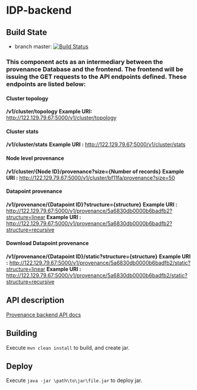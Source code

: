 # IDP-backend
## Build State

* branch master: [![Build Status](https://travis-ci.org/Krymnos/IDP-backend.svg?branch=master)](https://travis-ci.org/Krymnos/IDP-backend)

### This component acts as an intermediary between the provenance Database and the frontend. The frontend will be issuing the GET requests to the API endpoints defined. These endpoints are listed below:

#### Cluster topology
**/v1/cluster/topology**
**Example URI:** http://122.129.79.67:5000/v1/cluster/topology
#### Cluster stats
**/v1/cluster/stats**
**Example URI :** http://122.129.79.67:5000/v1/cluster/stats
#### Node level provenance
**/v1/cluster/{Node ID}/provenance?size={Number of records}**
**Example URI :** http://122.129.79.67:5000/v1/cluster/bf11fa/provenance?size=50
#### Datapoint provenance 
**/v1/provenance/{Datapoint ID}?structure={structure}**
**Example URI :**  http://122.129.79.67:5000/v1/provenance/5a6830db0000b6badfb2?structure=linear
**Example URI :**  http://122.129.79.67:5000/v1/provenance/5a6830db0000b6badfb2?structure=recursive
#### Download Datapoint provenance
**/v1/provenance/{Datapoint ID}/static?structure={structure}**
**Example URI :** http://122.129.79.67:5000/v1/provenance/5a6830db0000b6badfb2/static?structure=linear
**Example URI :** http://122.129.79.67:5000/v1/provenance/5a6830db0000b6badfb2/static?structure=recursive

## API description

[Provenance backend API docs](https://app.swaggerhub.com/apis/IDP/api-documentation/1.0.0)

## Building

Execute `mvn clean install` to build, and create jar.

## Deploy

Execute `java -jar \path\to\jar\file.jar` to deploy jar.
